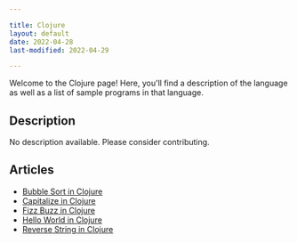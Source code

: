 ```yaml
---

title: Clojure
layout: default
date: 2022-04-28
last-modified: 2022-04-29

---
```


Welcome to the Clojure page! Here, you'll find a description of the language as well as a list of sample programs in that language.

## Description

No description available. Please consider contributing.

## Articles

- [Bubble Sort in Clojure](https://sampleprograms.io/projects/bubble-sort/clojure)
- [Capitalize in Clojure](https://sampleprograms.io/projects/capitalize/clojure)
- [Fizz Buzz in Clojure](https://sampleprograms.io/projects/fizz-buzz/clojure)
- [Hello World in Clojure](https://sampleprograms.io/projects/hello-world/clojure)
- [Reverse String in Clojure](https://sampleprograms.io/projects/reverse-string/clojure)
